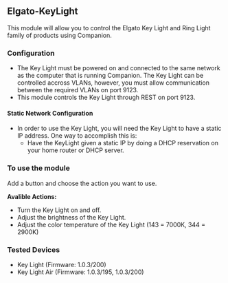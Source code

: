 ## Elgato-KeyLight

This module will allow you to control the Elgato Key Light and Ring Light family of products using Companion. 

### Configuration
* The Key Light must be powered on and connected to the same network as the computer that is running Companion. The Key Light can be controlled accross VLANs, however, you must allow communication between the required VLANs on port 9123.
* This module controls the Key Light through REST on port 9123.

#### Static Network Configuration
* In order to use the Key Light, you will need the Key Light to have a static IP address. One way to accomplish this is:
  * Have the KeyLight given a static IP by doing a DHCP reservation on your home router or DHCP server.

### To use the module
Add a button and choose the action you want to use.

**Avalible Actions:**
* Turn the Key Light on and off.
* Adjust the brightness of the Key Light.
* Adjust the color temperature of the Key Light (143 = 7000K, 344 = 2900K)

### Tested Devices
* Key Light (Firmware: 1.0.3/200)
* Key Light Air (Firmware: 1.0.3/195, 1.0.3/200)
